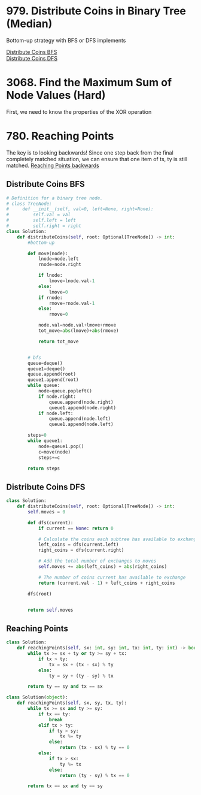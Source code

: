 # 979. Distribute Coins in Binary Tree (Median)
Bottom-up strategy with BFS or DFS implements

[Distribute Coins BFS](#distribute-coins-bfs)\
[Distribute Coins DFS](#distribute-coins-dfs)
# 3068. Find the Maximum Sum of Node Values (Hard)
First, we need to know the properties of the XOR operation

# 780. Reaching Points
The key is to looking backwards! Since one step back from the final completely matched situation, 
we can ensure that one item of ts, ty is still matched.
[Reaching Points backwards](#reaching-points)


## Distribute Coins BFS
```python
# Definition for a binary tree node.
# class TreeNode:
#     def __init__(self, val=0, left=None, right=None):
#         self.val = val
#         self.left = left
#         self.right = right
class Solution:
    def distributeCoins(self, root: Optional[TreeNode]) -> int:
        #bottom-up

        def move(node):
            lnode=node.left
            rnode=node.right

            if lnode:
                lmove=lnode.val-1
            else:
                lmove=0
            if rnode:
                rmove=rnode.val-1
            else:
                rmove=0

            node.val=node.val+lmove+rmove
            tot_move=abs(lmove)+abs(rmove)

            return tot_move


        # bfs
        queue=deque()
        queue1=deque()
        queue.append(root)
        queue1.append(root)
        while queue:
            node=queue.popleft()
            if node.right:
                queue.append(node.right)
                queue1.append(node.right)
            if node.left:
                queue.append(node.left)
                queue1.append(node.left)

        steps=0
        while queue1:
            node=queue1.pop()
            c=move(node)
            steps+=c

        return steps
```
## Distribute Coins DFS
```python
class Solution:
    def distributeCoins(self, root: Optional[TreeNode]) -> int:
        self.moves = 0

        def dfs(current):
            if current == None: return 0

            # Calculate the coins each subtree has available to exchange
            left_coins = dfs(current.left)
            right_coins = dfs(current.right)

            # Add the total number of exchanges to moves
            self.moves += abs(left_coins) + abs(right_coins)

            # The number of coins current has available to exchange
            return (current.val - 1) + left_coins + right_coins

        dfs(root)


        return self.moves
```

## Reaching Points
```python
class Solution:
    def reachingPoints(self, sx: int, sy: int, tx: int, ty: int) -> bool:
        while tx >= sx + ty or ty >= sy + tx:
            if tx > ty:
                tx = sx + (tx - sx) % ty
            else:
                ty = sy + (ty - sy) % tx

        return ty == sy and tx == sx

class Solution(object):
    def reachingPoints(self, sx, sy, tx, ty):
        while tx >= sx and ty >= sy:
            if tx == ty:
                break
            elif tx > ty:
                if ty > sy:
                    tx %= ty
                else:
                    return (tx - sx) % ty == 0
            else:
                if tx > sx:
                    ty %= tx
                else:
                    return (ty - sy) % tx == 0

        return tx == sx and ty == sy
```
